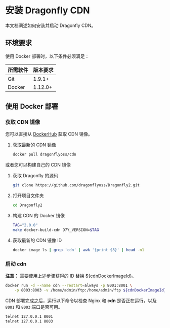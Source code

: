 # 安装 Dragonfly CDN

本文档阐述如何安装并启动 Dragonfly CDN。

## 环境要求

使用 Docker 部署时，以下条件必须满足：

| 所需软件 | 版本要求 |
| -------- | -------- |
| Git      | 1.9.1+   |
| Docker   | 1.12.0+  |

## 使用 Docker 部署

### 获取 CDN 镜像

您可以直接从 [DockerHub](https://hub.docker.com/) 获取 CDN 镜像。

1. 获取最新的 CDN 镜像

   ```sh
   docker pull dragonflyoss/cdn
   ```

或者您可以构建自己的 CDN 镜像

1. 获取 Dragonfly 的源码

   ```sh
   git clone https://github.com/dragonflyoss/Dragonfly2.git
   ```

2. 打开项目文件夹

   ```sh
   cd Dragonfly2
   ```

3. 构建 CDN 的 Docker 镜像

   ```sh
   TAG="2.0.0"
   make docker-build-cdn D7Y_VERSION=$TAG
   ```

4. 获取最新的 CDN 镜像 ID

   ```sh
   docker image ls | grep 'cdn' | awk '{print $3}' | head -n1
   ```

### 启动 cdn

**注意：** 需要使用上述步骤获得的 ID 替换 ${cdnDockerImageId}。

```sh
docker run -d --name cdn --restart=always -p 8001:8001 \
    -p 8003:8003 -v /home/admin/ftp:/home/admin/ftp ${cdnDockerImageId} --download-port=8001
```

CDN 部署完成之后，运行以下命令以检查 Nginx 和 **cdn** 是否正在运行，以及 `8001` 和 `8003` 端口是否可用。

```sh
telnet 127.0.0.1 8001
telnet 127.0.0.1 8003
```
